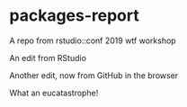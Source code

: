 # packages-report
A repo from rstudio::conf 2019 wtf workshop

An edit from RStudio

Another edit, now from GitHub in the browser

What an eucatastrophe!
